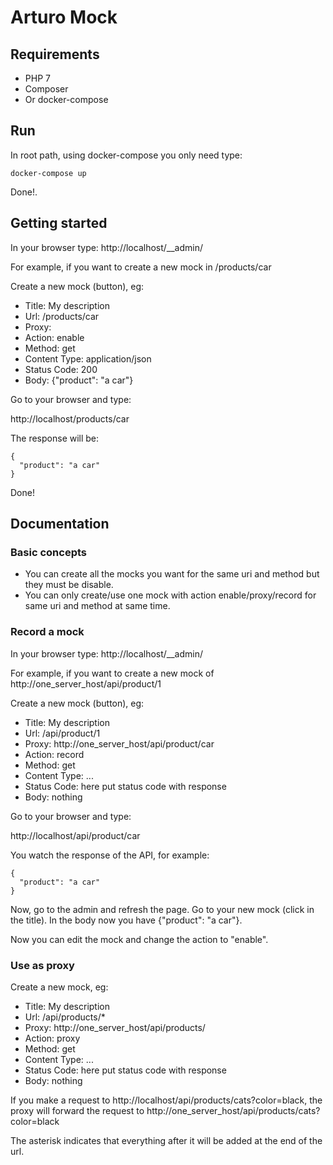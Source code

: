 # Arturo Mock

## Requirements

- PHP 7
- Composer
- Or docker-compose

## Run

In root path, using docker-compose you only need type:
```
docker-compose up
```
Done!.

## Getting started

In your browser type: http://localhost/__admin/

For example, if you want to create a new mock in /products/car 

Create a new mock (button), eg:

- Title: My description
- Url: /products/car
- Proxy: 
- Action: enable
- Method: get
- Content Type: application/json
- Status Code: 200
- Body: {"product": "a car"}

Go to your browser and type:

http://localhost/products/car

The response will be:

```
{
  "product": "a car" 
}
```
Done!

## Documentation

### Basic concepts

- You can create all the mocks you want for the same uri and method but they must be disable.
- You can only create/use one mock with action enable/proxy/record for same uri and method at same time.

### Record a mock

In your browser type: http://localhost/__admin/

For example, if you want to create a new mock of http://one_server_host/api/product/1

Create a new mock (button), eg:

- Title: My description
- Url: /api/product/1
- Proxy: http://one_server_host/api/product/car
- Action: record
- Method: get
- Content Type: ...
- Status Code: here put status code with response
- Body: nothing

Go to your browser and type:

http://localhost/api/product/car

You watch the response of the API, for example:

```
{
  "product": "a car" 
}
```

Now, go to the admin and refresh the page. Go to your new mock (click in the title). In the body now you have {"product": "a car"}.

Now you can edit the mock and change the action to "enable".

### Use as proxy

Create a new mock, eg:

- Title: My description
- Url: /api/products/*
- Proxy: http://one_server_host/api/products/
- Action: proxy
- Method: get
- Content Type: ...
- Status Code: here put status code with response
- Body: nothing

If you make a request to http://localhost/api/products/cats?color=black, the proxy will forward the request to http://one_server_host/api/products/cats?color=black

The asterisk indicates that everything after it will be added at the end of the url.

